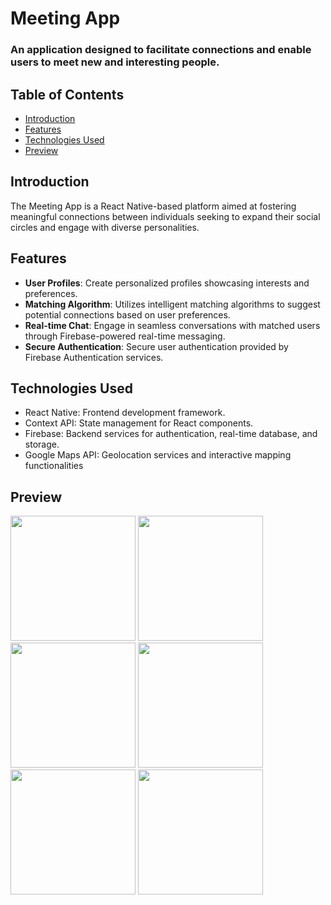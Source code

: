 # Meeting App

### An application designed to facilitate connections and enable users to meet new and interesting people.

## Table of Contents
- [Introduction](#introduction)
- [Features](#features)
- [Technologies Used](#technologies-used)
- [Preview](#preview)

## Introduction
The Meeting App is a React Native-based platform aimed at fostering meaningful connections between individuals seeking to expand their social circles and engage with diverse personalities.

## Features
- **User Profiles**: Create personalized profiles showcasing interests and preferences.
- **Matching Algorithm**: Utilizes intelligent matching algorithms to suggest potential connections based on user preferences.
- **Real-time Chat**: Engage in seamless conversations with matched users through Firebase-powered real-time messaging.
- **Secure Authentication**: Secure user authentication provided by Firebase Authentication services.

## Technologies Used
- React Native: Frontend development framework.
- Context API: State management for React components.
- Firebase: Backend services for authentication, real-time database, and storage.
- Google Maps API: Geolocation services and interactive mapping functionalities

## Preview
<div>
  <img src='https://github.com/lukasgola/myportfolio/blob/main/src/assets/m-a1.png?raw=true' width=200 />
  <img src='https://github.com/lukasgola/myportfolio/blob/main/src/assets/m-a2.png?raw=true' width=200 />
  <img src='https://github.com/lukasgola/myportfolio/blob/main/src/assets/m-a3.png?raw=true' width=200 />
  <img src='https://github.com/lukasgola/myportfolio/blob/main/src/assets/m-a4.png?raw=true' width=200 />
  <img src='https://github.com/lukasgola/myportfolio/blob/main/src/assets/m-a5.png?raw=true' width=200 />
  <img src='https://github.com/lukasgola/myportfolio/blob/main/src/assets/m-a6.png?raw=true' width=200 />
</div>


